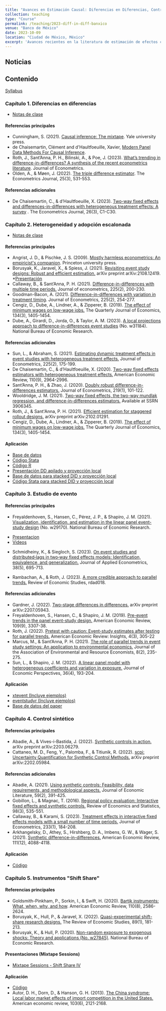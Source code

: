 ```yaml
---
title: "Avances en Estimación Causal: Diferencias en Diferencias, Control Sintético e Instrumentos Bartik"
collection: teaching
type: "Course"
permalink: /teaching/2023-diff-in-diff-banxico
venue: "Banco de México"
date: 2023-10-09
location: "Ciudad de México, México"
excerpt: 'Avances recientes en la literatura de estimación de efectos causales mediante métodos de diferencias en diferencias y variables instrumentales.'
---
```


## Noticias

## Contenido

[Syllabus](/files/Syllabus_DD_Banxico.pdf)

### Capítulo 1. Diferencias en diferencias
* [Notas de clase](/files/dd_c1.pdf)

#### Referencias principales

* Cunningham, S. (2021). [Causal inference: The mixtape](https://mixtape.scunning.com/). Yale university press.
* de Chaisemartin, Clément and d'Haultfoeuille, Xavier, [Modern Panel Data Methods For Causal Inference](https://ssrn.com/abstract=4487202).
* Roth, J., Sant’Anna, P. H., Bilinski, A., & Poe, J. (2023). [What’s trending in difference-in-differences? A synthesis of the recent econometrics literature](https://www.sciencedirect.com/science/article/abs/pii/S0304407623001318). Journal of Econometrics.
* Olden, A., & Møen, J. (2022). [The triple difference estimator](https://academic.oup.com/ectj/article/25/3/531/6545797). The Econometrics Journal, 25(3), 531-553.

#### Referencias adicionales
- De Chaisemartin, C., & d’Haultfoeuille, X. (2023). [Two-way fixed effects and differences-in-differences with heterogeneous treatment effects: A survey](https://academic.oup.com/ectj/article/26/3/C1/6604378) . The Econometrics Journal, 26(3), C1-C30.


### Capítulo 2. Heterogeneidad y adopción escalonada
* [Notas de clase](/files/dd_c2.pdf)

#### Referencias principales

* Angrist, J. D., & Pischke, J. S. (2009). [Mostly harmless econometrics: An empiricist's companion](https://www.mostlyharmlesseconometrics.com/). Princeton university press.
* Borusyak, K., Jaravel, X., & Spiess, J. (2021). [Revisiting event study designs: Robust and efficient estimation.](https://papers.ssrn.com/sol3/papers.cfm?abstract_id=2826228) arXiv preprint arXiv:2108.12419.
   *[Presentación](https://github.com/Mixtape-Sessions/Causal-Inference-2/blob/main/Slides/05-Imputation.pdf)
* Callaway, B., & Sant’Anna, P. H. (2021). [Difference-in-differences with multiple time periods.](https://www.sciencedirect.com/science/article/abs/pii/S0304407620303948) Journal of econometrics, 225(2), 200-230.
* Goodman-Bacon, A. (2021). [Difference-in-differences with variation in treatment timing](https://www.sciencedirect.com/science/article/abs/pii/S0304407621001445). Journal of Econometrics, 225(2), 254-277.
* Cengiz, D., Dube, A., Lindner, A., & Zipperer, B. (2019). [The effect of minimum wages on low-wage jobs.](https://academic.oup.com/qje/article/134/3/1405/5484905) The Quarterly Journal of Economics, 134(3), 1405-1454.
* Dube, A., Girardi, D., Jorda, O., & Taylor, A. M. (2023). [A local projections approach to difference-in-differences event studies](https://www.nber.org/papers/w31184) (No. w31184). National Bureau of Economic Research.

#### Referencias adicionales

* Sun, L., & Abraham, S. (2021). [Estimating dynamic treatment effects in event studies with heterogeneous treatment effects.](https://www.sciencedirect.com/science/article/pii/S030440762030378X) Journal of Econometrics, 225(2), 175-199.
* De Chaisemartin, C., & d’Haultfoeuille, X. (2020). [Two-way fixed effects estimators with heterogeneous treatment effects.](https://www.aeaweb.org/articles?id=10.1257/aer.20181169) American Economic Review, 110(9), 2964-2996.
* Sant’Anna, P. H., & Zhao, J. (2020). [Doubly robust difference-in-differences estimators.](https://www.sciencedirect.com/science/article/pii/S0304407620301901) Journal of Econometrics, 219(1), 101-122.
* Wooldridge, J. M. (2021). [Two-way fixed effects, the two-way mundlak regression, and difference-in-differences estimators.](https://papers.ssrn.com/sol3/papers.cfm?abstract_id=3906345) Available at SSRN 3906345.
* Roth, J., & Sant'Anna, P. H. (2021). [Efficient estimation for staggered rollout designs.](https://arxiv.org/abs/2102.01291) arXiv preprint arXiv:2102.01291.
* Cengiz, D., Dube, A., Lindner, A., & Zipperer, B. (2019). [The effect of minimum wages on low-wage jobs.](https://academic.oup.com/qje/article/134/3/1405/5484905) The Quarterly Journal of Economics, 134(3), 1405-1454.

#### Aplicación

* [Base de datos](/files/code/baker.dta)
* [Código Stata](/files/code/DDConEfectosDeTratamientoHeterogeneos.do)
* [Código R](/files/code/dd_c2.R)
* [Presentación DD apilado y proyección local](/files/dd_apilado.pdf)
* [Base de datos para stacked DID y proyección local](/files/dd_akc.dta)
* [Código Stata para stacked DID y proyección local](/files/dd_apilado.do)


### Capítulo 3. Estudio de evento

#### Referencias principales
* Freyaldenhoven, S., Hansen, C., Pérez, J. P., & Shapiro, J. M. (2021). [Visualization, identification, and estimation in the linear panel event-study design](https://www.nber.org/papers/w29170) (No. w29170). National Bureau of Economic Research.
 - [Presentacion](/files/dd_eventstudytalk.pdf)
 - [Videos](https://www.youtube.com/@linearpanelevent-studydesi780)
* Schmidheiny, K., & Siegloch, S. (2023). [On event studies and distributed‐lags in two‐way fixed effects models: Identification, equivalence, and generalization.](https://onlinelibrary.wiley.com/doi/full/10.1002/jae.2971?casa_token=IE54Z4WFfoUAAAAA%3A8xZGuCrySsOV7Upghv8by_Y9RIg975PS2750L7qfSTWHV5gtLESDlpqCSpiW80FSu7qLkIQMNAg6KWtbtw) Journal of Applied Econometrics, 38(5), 695-713.
- Rambachan, A., & Roth, J. (2023). [A more credible approach to parallel trends.](https://academic.oup.com/restud/article/90/5/2555/7039335) Review of Economic Studies, rdad018.

#### Referencias adicionales
* Gardner, J. (2022). [Two-stage differences in differences.](https://arxiv.org/abs/2207.05943) arXiv preprint arXiv:2207.05943.
* Freyaldenhoven, S., Hansen, C., & Shapiro, J. M. (2019). [Pre-event trends in the panel event-study design.](https://www.aeaweb.org/articles?id=10.1257/aer.20180609) American Economic Review, 109(9), 3307-38.
* Roth, J. (2022). [Pretest with caution: Event-study estimates after testing for parallel trends.](https://www.aeaweb.org/articles?id=10.1257/aeri.20210236) American Economic Review: Insights, 4(3), 305-22
* Marcus, M., & Sant’Anna, P. H. (2021). [The role of parallel trends in event study settings: An application to environmental economics.](https://www.journals.uchicago.edu/doi/full/10.1086/711509) Journal of the Association of Environmental and Resource Economists, 8(2), 235-275.
* Sun, L., & Shapiro, J. M. (2022). [A linear panel model with heterogeneous coefficients and variation in exposure.](https://pubs.aeaweb.org/doi/pdfplus/10.1257/jep.36.4.193) Journal of Economic Perspectives, 36(4), 193-204.



#### Aplicación

* [xtevent (Incluye ejemplos)](https://github.com/JMSLab/xtevent)
* [eventstudyr (Incluye ejemplos)](https://github.com/JMSLab/eventstudyr)
* [Base de datos del paper](/files/dd_simulation_data_dynamic.dta)

### Capítulo 4. Control sintético

#### Referencias principales
* Abadie, A., & Vives-i-Bastida, J. (2022). [Synthetic controls in action.](https://arxiv.org/abs/2203.06279) arXiv preprint arXiv:2203.06279.
* Cattaneo, M. D., Feng, Y., Palomba, F., & Titiunik, R. (2022). [scpi: Uncertainty Quantification for Synthetic Control Methods.](https://nppackages.github.io/references/Cattaneo-Feng-Palomba-Titiunik_2023_scpi.pdf) arXiv preprint arXiv:2202.05984.

#### Referencias adicionales
* Abadie, A. (2021). [Using synthetic controls: Feasibility, data requirements, and methodological aspects.](https://www.aeaweb.org/articles?id=10.1257/jel.20191450) Journal of Economic Literature, 59(2), 391-425.
* Gobillon, L., & Magnac, T. (2016). [Regional policy evaluation: Interactive fixed effects and synthetic controls.](https://direct.mit.edu/rest/article/98/3/535/58348/Regional-Policy-Evaluation-Interactive-Fixed) Review of Economics and Statistics, 98(3), 535-551.
* Callaway, B., & Karami, S. (2023). [Treatment effects in interactive fixed effects models with a small number of time periods.](https://www.sciencedirect.com/science/article/pii/S030440762200029X) Journal of Econometrics, 233(1), 184-208.
* Arkhangelsky, D., Athey, S., Hirshberg, D. A., Imbens, G. W., & Wager, S. (2021). [Synthetic difference-in-differences.](https://www.aeaweb.org/articles?id=10.1257/aer.20190159) American Economic Review, 111(12), 4088-4118.

#### Aplicación

* [Código](/files/dd_control_sintetico_ejemplo.zip)


### Capítulo 5. Instrumentos "Shift Share"

#### Referencias principales
* Goldsmith-Pinkham, P., Sorkin, I., & Swift, H. (2020). [Bartik instruments: What, when, why, and how](https://www.aeaweb.org/articles?id=10.1257/aer.20181047). American Economic Review, 110(8), 2586-2624.
* Borusyak, K., Hull, P., & Jaravel, X. (2022). [Quasi-experimental shift-share research designs.](https://academic.oup.com/restud/article-abstract/89/1/181/6294942?redirectedFrom=fulltext) The Review of Economic Studies, 89(1), 181-213.
* Borusyak, K., & Hull, P. (2020). [Non-random exposure to exogenous shocks: Theory and applications (No. w27845)](https://www.nber.org/system/files/working_papers/w27845/revisions/w27845.rev0.pdf). National Bureau of Economic Research.

#### Presentaciones (Mixtape Sessions)

* [Mixtape Sessions - Shift Share IV](https://github.com/Mixtape-Sessions/Shift-Share/)

#### Aplicación
* [Código](/files/dd_ssiv_ejemplo.zip)
* Autor, D. H., Dorn, D., & Hanson, G. H. (2013). [The China syndrome: Local labor market effects of import competition in the United States.](https://www.aeaweb.org/articles?id=10.1257/aer.103.6.2121) American economic review, 103(6), 2121-2168.



